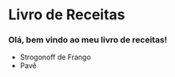 

# Livro de Receitas #

### Olá, bem vindo ao meu livro de receitas!   


 - Strogonoff de Frango 
 - Pavê



  ###
